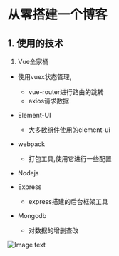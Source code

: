 # 从零搭建一个博客

## 1. 使用的技术

1. Vue全家桶

- 使用vuex状态管理,
  - vue-router进行路由的跳转
  - axios请求数据

- Element-UI
  - 大多数组件使用的element-ui
- webpack
  - 打包工具,使用它进行一些配置
- Nodejs
- Express
  - express搭建的后台框架工具
- Mongodb
  - 对数据的增删查改

![Image text](https://raw.githubusercontent.com/HeiGesGit/Glack_Blog/master/src/img-folder/pic.png)